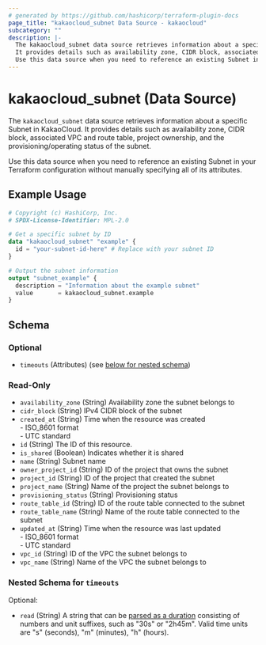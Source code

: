 ```yaml
---
# generated by https://github.com/hashicorp/terraform-plugin-docs
page_title: "kakaocloud_subnet Data Source - kakaocloud"
subcategory: ""
description: |-
  The kakaocloud_subnet data source retrieves information about a specific Subnet in KakaoCloud.
  It provides details such as availability zone, CIDR block, associated VPC and route table, project ownership, and the provisioning/operating status of the subnet.
  Use this data source when you need to reference an existing Subnet in your Terraform configuration without manually specifying all of its attributes.
---
```


# kakaocloud_subnet (Data Source)

The `kakaocloud_subnet` data source retrieves information about a specific Subnet in KakaoCloud.
It provides details such as availability zone, CIDR block, associated VPC and route table, project ownership, and the provisioning/operating status of the subnet.

Use this data source when you need to reference an existing Subnet in your Terraform configuration without manually specifying all of its attributes.

## Example Usage

```terraform
# Copyright (c) HashiCorp, Inc.
# SPDX-License-Identifier: MPL-2.0

# Get a specific subnet by ID
data "kakaocloud_subnet" "example" {
  id = "your-subnet-id-here" # Replace with your subnet ID
}

# Output the subnet information
output "subnet_example" {
  description = "Information about the example subnet"
  value       = kakaocloud_subnet.example
}
```

<!-- schema generated by tfplugindocs -->
## Schema

### Optional

- `timeouts` (Attributes) (see [below for nested schema](#nestedatt--timeouts))

### Read-Only

- `availability_zone` (String) Availability zone the subnet belongs to
- `cidr_block` (String) IPv4 CIDR block of the subnet
- `created_at` (String) Time when the resource was created<br/> - ISO_8601 format<br/> - UTC standard
- `id` (String) The ID of this resource.
- `is_shared` (Boolean) Indicates whether it is shared
- `name` (String) Subnet name
- `owner_project_id` (String) ID of the project that owns the subnet
- `project_id` (String) ID of the project that created the subnet
- `project_name` (String) Name of the project the subnet belongs to
- `provisioning_status` (String) Provisioning status
- `route_table_id` (String) ID of the route table connected to the subnet
- `route_table_name` (String) Name of the route table connected to the subnet
- `updated_at` (String) Time when the resource was last updated<br/> - ISO_8601 format<br/> - UTC standard
- `vpc_id` (String) ID of the VPC the subnet belongs to
- `vpc_name` (String) Name of the VPC the subnet belongs to

<a id="nestedatt--timeouts"></a>
### Nested Schema for `timeouts`

Optional:

- `read` (String) A string that can be [parsed as a duration](https://pkg.go.dev/time#ParseDuration) consisting of numbers and unit suffixes, such as "30s" or "2h45m". Valid time units are "s" (seconds), "m" (minutes), "h" (hours).
